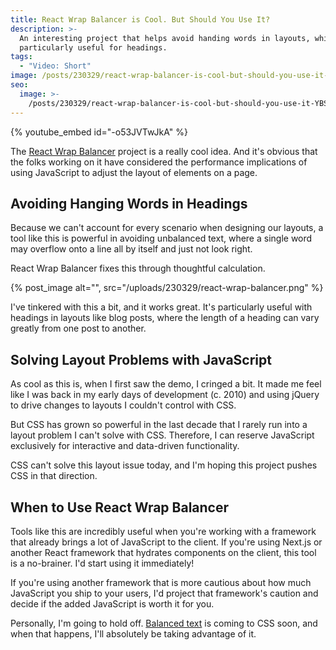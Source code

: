 ```yaml
---
title: React Wrap Balancer is Cool. But Should You Use It?
description: >-
  An interesting project that helps avoid handing words in layouts, which is
  particularly useful for headings.
tags:
  - "Video: Short"
image: /posts/230329/react-wrap-balancer-is-cool-but-should-you-use-it-BgV3ISae.png
seo:
  image: >-
    /posts/230329/react-wrap-balancer-is-cool-but-should-you-use-it-YBS8d6Ec--meta.png
---
```


{% youtube_embed id="-o53JVTwJkA" %}

The [React Wrap Balancer](https://react-wrap-balancer.vercel.app/) project is a really cool idea. And it's obvious that the folks working on it have considered the performance implications of using JavaScript to adjust the layout of elements on a page.

## Avoiding Hanging Words in Headings

Because we can't account for every scenario when designing our layouts, a tool like this is powerful in avoiding unbalanced text, where a single word may overflow onto a line all by itself and just not look right.

React Wrap Balancer fixes this through thoughtful calculation.

{% post_image alt="", src="/uploads/230329/react-wrap-balancer.png" %}

I've tinkered with this a bit, and it works great. It's particularly useful with headings in layouts like blog posts, where the length of a heading can vary greatly from one post to another.

## Solving Layout Problems with JavaScript

As cool as this is, when I first saw the demo, I cringed a bit. It made me feel like I was back in my early days of development (c. 2010) and using jQuery to drive changes to layouts I couldn't control with CSS.

But CSS has grown so powerful in the last decade that I rarely run into a layout problem I can't solve with CSS. Therefore, I can reserve JavaScript exclusively for interactive and data-driven functionality.

CSS can't solve this layout issue today, and I'm hoping this project pushes CSS in that direction.

## When to Use React Wrap Balancer

Tools like this are incredibly useful when you're working with a framework that already brings a lot of JavaScript to the client. If you're using Next.js or another React framework that hydrates components on the client, this tool is a no-brainer. I'd start using it immediately!

If you're using another framework that is more cautious about how much JavaScript you ship to your users, I'd project that framework's caution and decide if the added JavaScript is worth it for you.

Personally, I'm going to hold off. [Balanced text](https://www.amitmerchant.com/balanced-text-wrapping-is-coming-to-css/) is coming to CSS soon, and when that happens, I'll absolutely be taking advantage of it.
